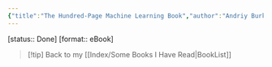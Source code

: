 ```yaml
---
{"title":"The Hundred-Page Machine Learning Book","author":"Andriy Burkov","EndDate":"2023-06-01","publisher":"Andriy Burkov","dg-publish":true,"permalink":"/BookNotes/The Hundred-Page Machine Learning Book/","dgPassFrontmatter":true,"noteIcon":""}
---
```


[status:: Done]
[format:: eBook]

>[!tip] Back to my [[Index/Some Books I Have Read\|BookList]]